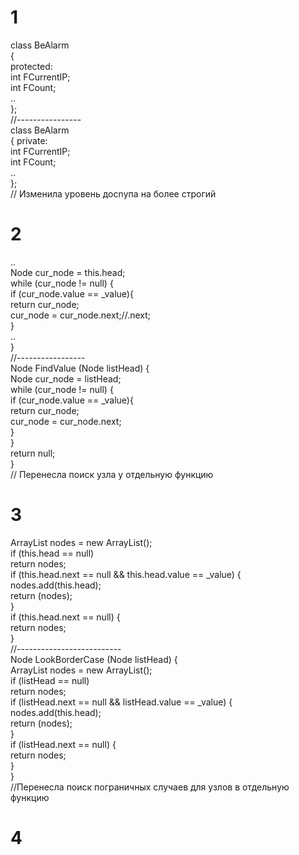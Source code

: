 # 1
class BeAlarm  
{  
   protected:  
    int         FCurrentIP;  
    int         FCount;  
    ..  
};  
//----------------  
class BeAlarm  
{
   private:  
    int         FCurrentIP;  
    int         FCount;  
    ..  
};    
 // Изменила уровень досnупа на более строгий

 # 2
 ..  
  Node cur_node = this.head;  
  while (cur_node != null) {  
            if (cur_node.value == _value){  
                return cur_node;  
            cur_node = cur_node.next;//.next;  
        }  
 ..  
}  
//-----------------   
  Node FindValue (Node listHead) {  
    Node cur_node = listHead;  
    while (cur_node != null) {  
      if (cur_node.value == _value){  
          return cur_node;  
          cur_node = cur_node.next;  
       }  
  }  
return null;  
}   
// Перенесла поиск узла у отдельную функцию  

# 3
ArrayList<Node> nodes = new ArrayList<Node>();  
if (this.head == null)  
      return nodes;  
if (this.head.next == null && this.head.value == _value) {   
      nodes.add(this.head);  
      return (nodes);  
}  
if (this.head.next == null) {  
            return nodes;  
}  
//--------------------------  
Node LookBorderCase (Node listHead) {   
   ArrayList<Node> nodes = new ArrayList<Node>();   
   if (listHead == null)  
      return nodes;  
   if (listHead.next == null && listHead.value == _value) {     
      nodes.add(this.head);   
      return (nodes);  
   }   
   if (listHead.next == null) {   
         return nodes;  
   }   
}  
//Перенесла поиск пограничных случаев для узлов в отдельную функцию

# 4



